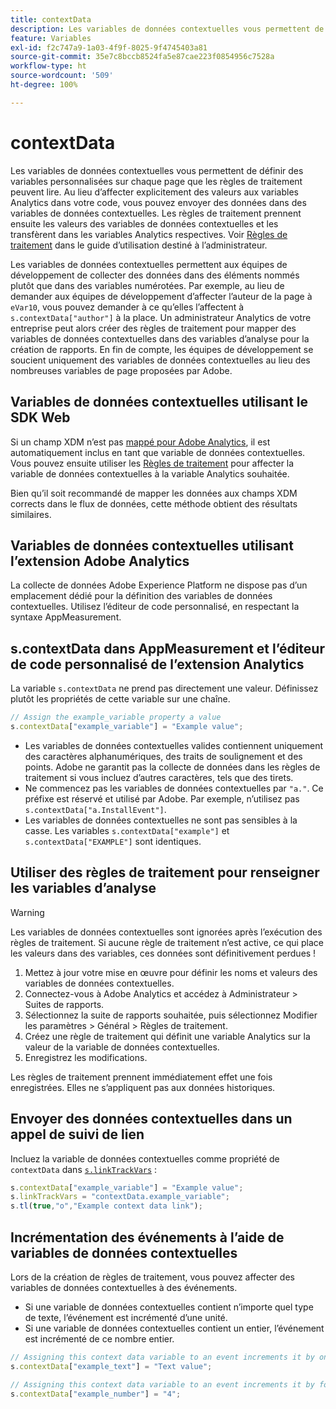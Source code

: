 ```yaml
---
title: contextData
description: Les variables de données contextuelles vous permettent de définir des variables personnalisées sur chaque page que les règles de traitement peuvent lire.
feature: Variables
exl-id: f2c747a9-1a03-4f9f-8025-9f4745403a81
source-git-commit: 35e7c8bccb8524fa5e87cae223f0854956c7528a
workflow-type: ht
source-wordcount: '509'
ht-degree: 100%

---
```


# contextData

Les variables de données contextuelles vous permettent de définir des variables personnalisées sur chaque page que les règles de traitement peuvent lire. Au lieu d’affecter explicitement des valeurs aux variables Analytics dans votre code, vous pouvez envoyer des données dans des variables de données contextuelles. Les règles de traitement prennent ensuite les valeurs des variables de données contextuelles et les transfèrent dans les variables Analytics respectives. Voir [Règles de traitement](/help/admin/admin/c-manage-report-suites/c-edit-report-suites/general/c-processing-rules/c-processing-rules-configuration/t-processing-rules.md) dans le guide d’utilisation destiné à l’administrateur.

Les variables de données contextuelles permettent aux équipes de développement de collecter des données dans des éléments nommés plutôt que dans des variables numérotées. Par exemple, au lieu de demander aux équipes de développement d’affecter l’auteur de la page à `eVar10`, vous pouvez demander à ce qu’elles l’affectent à `s.contextData["author"]` à la place. Un administrateur Analytics de votre entreprise peut alors créer des règles de traitement pour mapper des variables de données contextuelles dans des variables d’analyse pour la création de rapports. En fin de compte, les équipes de développement se soucient uniquement des variables de données contextuelles au lieu des nombreuses variables de page proposées par Adobe.

## Variables de données contextuelles utilisant le SDK Web

Si un champ XDM n’est pas [mappé pour Adobe Analytics](https://experienceleague.adobe.com/docs/analytics/implementation/aep-edge/variable-mapping.html?lang=fr), il est automatiquement inclus en tant que variable de données contextuelles. Vous pouvez ensuite utiliser les [Règles de traitement](/help/admin/admin/c-manage-report-suites/c-edit-report-suites/general/c-processing-rules/processing-rules.md) pour affecter la variable de données contextuelles à la variable Analytics souhaitée.

Bien qu’il soit recommandé de mapper les données aux champs XDM corrects dans le flux de données, cette méthode obtient des résultats similaires.

## Variables de données contextuelles utilisant l’extension Adobe Analytics

La collecte de données Adobe Experience Platform ne dispose pas d’un emplacement dédié pour la définition des variables de données contextuelles. Utilisez l’éditeur de code personnalisé, en respectant la syntaxe AppMeasurement.

## s.contextData dans AppMeasurement et l’éditeur de code personnalisé de l’extension Analytics

La variable `s.contextData` ne prend pas directement une valeur. Définissez plutôt les propriétés de cette variable sur une chaîne.

```js
// Assign the example_variable property a value
s.contextData["example_variable"] = "Example value";
```

* Les variables de données contextuelles valides contiennent uniquement des caractères alphanumériques, des traits de soulignement et des points. Adobe ne garantit pas la collecte de données dans les règles de traitement si vous incluez d’autres caractères, tels que des tirets.
* Ne commencez pas les variables de données contextuelles par `"a."`. Ce préfixe est réservé et utilisé par Adobe. Par exemple, n’utilisez pas `s.contextData["a.InstallEvent"]`.
* Les variables de données contextuelles ne sont pas sensibles à la casse. Les variables `s.contextData["example"]` et `s.contextData["EXAMPLE"]` sont identiques.

## Utiliser des règles de traitement pour renseigner les variables d’analyse

>[!WARNING]
>
>Les variables de données contextuelles sont ignorées après l’exécution des règles de traitement. Si aucune règle de traitement n’est active, ce qui place les valeurs dans des variables, ces données sont définitivement perdues !

1. Mettez à jour votre mise en œuvre pour définir les noms et valeurs des variables de données contextuelles.
2. Connectez-vous à Adobe Analytics et accédez à Administrateur > Suites de rapports.
3. Sélectionnez la suite de rapports souhaitée, puis sélectionnez Modifier les paramètres > Général > Règles de traitement.
4. Créez une règle de traitement qui définit une variable Analytics sur la valeur de la variable de données contextuelles.
5. Enregistrez les modifications.

Les règles de traitement prennent immédiatement effet une fois enregistrées. Elles ne s’appliquent pas aux données historiques.

## Envoyer des données contextuelles dans un appel de suivi de lien

Incluez la variable de données contextuelles comme propriété de `contextData` dans [`s.linkTrackVars`](../config-vars/linktrackvars.md) :

```js
s.contextData["example_variable"] = "Example value";
s.linkTrackVars = "contextData.example_variable";
s.tl(true,"o","Example context data link");
```

## Incrémentation des événements à l’aide de variables de données contextuelles

Lors de la création de règles de traitement, vous pouvez affecter des variables de données contextuelles à des événements.

* Si une variable de données contextuelles contient n’importe quel type de texte, l’événement est incrémenté d’une unité.
* Si une variable de données contextuelles contient un entier, l’événement est incrémenté de ce nombre entier.

```js
// Assigning this context data variable to an event increments it by one
s.contextData["example_text"] = "Text value";

// Assigning this context data variable to an event increments it by four
s.contextData["example_number"] = "4";
```

